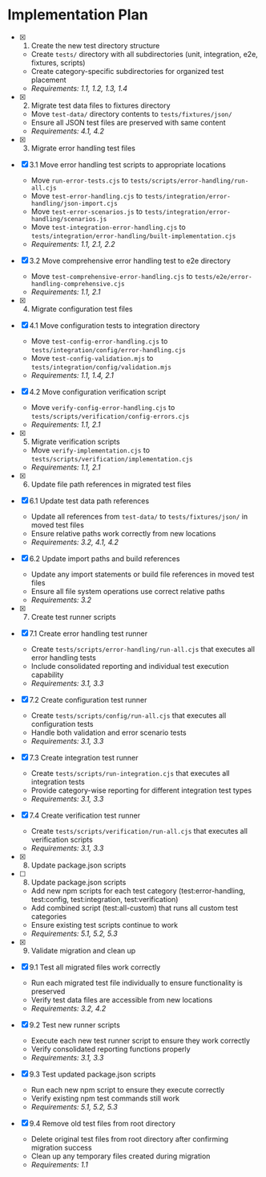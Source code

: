 # Implementation Plan

- [x] 1. Create the new test directory structure
  - Create `tests/` directory with all subdirectories (unit, integration, e2e, fixtures, scripts)
  - Create category-specific subdirectories for organized test placement
  - _Requirements: 1.1, 1.2, 1.3, 1.4_

- [x] 2. Migrate test data files to fixtures directory
  - Move `test-data/` directory contents to `tests/fixtures/json/`
  - Ensure all JSON test files are preserved with same content
  - _Requirements: 4.1, 4.2_

- [x] 3. Migrate error handling test files

- [x] 3.1 Move error handling test scripts to appropriate locations
  - Move `run-error-tests.cjs` to `tests/scripts/error-handling/run-all.cjs`
  - Move `test-error-handling.cjs` to `tests/integration/error-handling/json-import.cjs`
  - Move `test-error-scenarios.js` to `tests/integration/error-handling/scenarios.js`
  - Move `test-integration-error-handling.cjs` to `tests/integration/error-handling/built-implementation.cjs`
  - _Requirements: 1.1, 2.1, 2.2_

- [x] 3.2 Move comprehensive error handling test to e2e directory
  - Move `test-comprehensive-error-handling.cjs` to `tests/e2e/error-handling-comprehensive.cjs`
  - _Requirements: 1.1, 2.1_

- [x] 4. Migrate configuration test files

- [x] 4.1 Move configuration tests to integration directory
  - Move `test-config-error-handling.cjs` to `tests/integration/config/error-handling.cjs`
  - Move `test-config-validation.mjs` to `tests/integration/config/validation.mjs`
  - _Requirements: 1.1, 1.4, 2.1_

- [x] 4.2 Move configuration verification script
  - Move `verify-config-error-handling.cjs` to `tests/scripts/verification/config-errors.cjs`
  - _Requirements: 1.1, 2.1_

- [x] 5. Migrate verification scripts
  - Move `verify-implementation.cjs` to `tests/scripts/verification/implementation.cjs`
  - _Requirements: 1.1, 2.1_

- [x] 6. Update file path references in migrated test files

- [x] 6.1 Update test data path references
  - Update all references from `test-data/` to `tests/fixtures/json/` in moved test files
  - Ensure relative paths work correctly from new locations
  - _Requirements: 3.2, 4.1, 4.2_

- [x] 6.2 Update import paths and build references
  - Update any import statements or build file references in moved test files
  - Ensure all file system operations use correct relative paths
  - _Requirements: 3.2_

- [x] 7. Create test runner scripts

- [x] 7.1 Create error handling test runner
  - Create `tests/scripts/error-handling/run-all.cjs` that executes all error handling tests
  - Include consolidated reporting and individual test execution capability
  - _Requirements: 3.1, 3.3_

- [x] 7.2 Create configuration test runner
  - Create `tests/scripts/config/run-all.cjs` that executes all configuration tests
  - Handle both validation and error scenario tests
  - _Requirements: 3.1, 3.3_

- [x] 7.3 Create integration test runner
  - Create `tests/scripts/run-integration.cjs` that executes all integration tests
  - Provide category-wise reporting for different integration test types
  - _Requirements: 3.1, 3.3_

- [x] 7.4 Create verification test runner
  - Create `tests/scripts/verification/run-all.cjs` that executes all verification scripts
  - _Requirements: 3.1, 3.3_
- [x] 8. Update package.json scripts

- [ ] 8. Update package.json scripts
  - Add new npm scripts for each test category (test:error-handling, test:config, test:integration, test:verification)
  - Add combined script (test:all-custom) that runs all custom test categories
  - Ensure existing test scripts continue to work
  - _Requirements: 5.1, 5.2, 5.3_

- [x] 9. Validate migration and clean up

- [x] 9.1 Test all migrated files work correctly
  - Run each migrated test file individually to ensure functionality is preserved
  - Verify test data files are accessible from new locations
  - _Requirements: 3.2, 4.2_

- [x] 9.2 Test new runner scripts
  - Execute each new test runner script to ensure they work correctly
  - Verify consolidated reporting functions properly
  - _Requirements: 3.1, 3.3_

- [x] 9.3 Test updated package.json scripts
  - Run each new npm script to ensure they execute correctly
  - Verify existing npm test commands still work
  - _Requirements: 5.1, 5.2, 5.3_

- [x] 9.4 Remove old test files from root directory
  - Delete original test files from root directory after confirming migration success
  - Clean up any temporary files created during migration
  - _Requirements: 1.1_
